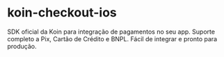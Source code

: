 # koin-checkout-ios
SDK oficial da Koin para integração de pagamentos no seu app. Suporte completo a Pix, Cartão de Crédito e BNPL. Fácil de integrar e pronto para produção.
